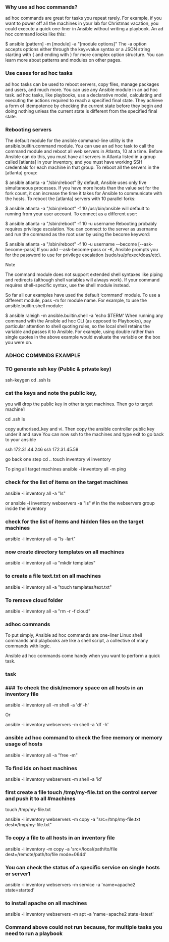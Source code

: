 ### Why use ad hoc commands?
ad hoc commands are great for tasks you repeat rarely. For example, if you want to power off all the machines in your lab for Christmas vacation, you could execute a quick one-liner in Ansible without writing a playbook. An ad hoc command looks like this:

$ ansible [pattern] -m [module] -a "[module options]"
The -a option accepts options either through the key=value syntax or a JSON string starting with { and ending with } for more complex option structure. You can learn more about patterns and modules on other pages.

### Use cases for ad hoc tasks
ad hoc tasks can be used to reboot servers, copy files, manage packages and users, and much more. You can use any Ansible module in an ad hoc task. ad hoc tasks, like playbooks, use a declarative model, calculating and executing the actions required to reach a specified final state. They achieve a form of idempotence by checking the current state before they begin and doing nothing unless the current state is different from the specified final state.

### Rebooting servers
The default module for the ansible command-line utility is the ansible.builtin.command module. You can use an ad hoc task to call the command module and reboot all web servers in Atlanta, 10 at a time. Before Ansible can do this, you must have all servers in Atlanta listed in a group called [atlanta] in your inventory, and you must have working SSH credentials for each machine in that group. To reboot all the servers in the [atlanta] group:

$ ansible atlanta -a "/sbin/reboot"
By default, Ansible uses only five simultaneous processes. If you have more hosts than the value set for the fork count, it can increase the time it takes for Ansible to communicate with the hosts. To reboot the [atlanta] servers with 10 parallel forks:

$ ansible atlanta -a "/sbin/reboot" -f 10
/usr/bin/ansible will default to running from your user account. To connect as a different user:

$ ansible atlanta -a "/sbin/reboot" -f 10 -u username
Rebooting probably requires privilege escalation. You can connect to the server as username and run the command as the root user by using the become keyword:

$ ansible atlanta -a "/sbin/reboot" -f 10 -u username --become [--ask-become-pass]
If you add --ask-become-pass or -K, Ansible prompts you for the password to use for privilege escalation (sudo/su/pfexec/doas/etc).

Note

The command module does not support extended shell syntaxes like piping and redirects (although shell variables will always work). If your command requires shell-specific syntax, use the shell module instead.

So far all our examples have used the default ‘command’ module. To use a different module, pass -m for module name. For example, to use the ansible.builtin.shell module:

$ ansible raleigh -m ansible.builtin.shell -a 'echo $TERM'
When running any command with the Ansible ad hoc CLI (as opposed to Playbooks), pay particular attention to shell quoting rules, so the local shell retains the variable and passes it to Ansible. For example, using double rather than single quotes in the above example would evaluate the variable on the box you were on.


### ADHOC COMMNDS EXAMPLE
### TO generate ssh key (Public & private key)
ssh-keygen cd .ssh ls

### cat the keys and note the public key,
 you will drop the public key in other target machines. Then go to target machine1

cd .ssh ls

copy authorised_key and vi. Then copy the ansible controller public key under it and save
You can now ssh to the machines and type exit to go back to your ansible

ssh 172.31.44.246 ssh 172.31.45.58

go back one step cd ..
touch inventory 
vi inventory 


To ping all target machines
ansible -i inventory all -m ping

### check for the list of items on the target machines
ansible -i inventory all -a "ls" 

or
ansible -i inventory webservers -a "ls"   # in the  the webservers group inside the inventory

### check for the list of items and hidden files on the target machines
ansible -i inventory all -a "ls -lart"

### now create directory templates on all machines
ansible -i inventory all -a "mkdir templates"

### to create a file text.txt on all machines
ansible -i inventory all -a "touch templates/text.txt"

### To remove cloud folder
ansible -i inventory all -a "rm -r -f cloud"

### adhoc commands
To put simply, Ansible ad hoc commands are one-liner Linux shell commands and playbooks are like a shell script, a collective of many commands with logic.

Ansible ad hoc commands come handy when you want to perform a quick task.

### task

### ### To check the disk/memory space on all hosts in an inventory file

ansible -i inventory all -m shell -a 'df -h'

Or

ansible -i inventory webservers -m shell -a 'df -h'

### ansible ad hoc command to check the free memory or memory usage of hosts
ansible -i inventory all -a "free -m"

### To find ids on host machines
ansible -i inventory webservers -m shell -a 'id'

### first create a file touch /tmp/my-file.txt on the control server and push it to all #machines
touch /tmp/my-file.txt

ansible -i inventory webservers -m copy -a "src=/tmp/my-file.txt dest=/tmp/my-file.txt"

### To copy a file to all hosts in an inventory file
ansible -i inventory -m copy -a 'src=/local/path/to/file dest=/remote/path/to/file mode=0644'

### You can check the status of a specific service on single hosts or server1
ansible -i inventory webservers -m service -a 'name=apache2 state=started'

###  to install apache on all machines
ansible -i inventory webservers -m apt -a 'name=apache2 state=latest'

### Command above could not run because, for multiple tasks you need to run a playbook